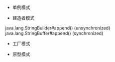 - 单例模式

- 建造者模式

java.lang.StringBuilder#append() (unsynchronized)
java.lang.StringBuffer#append() (synchronized)


- 工厂模式



- 原型模式


































